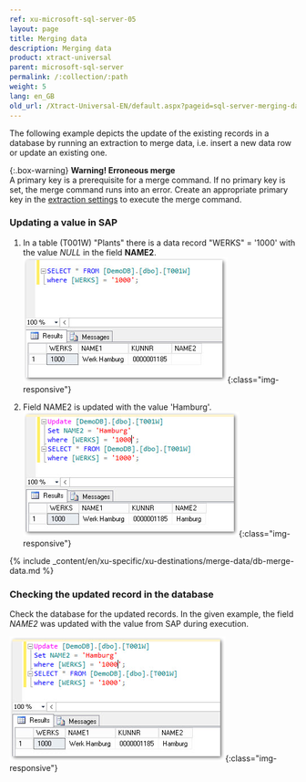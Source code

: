 ```yaml
---
ref: xu-microsoft-sql-server-05
layout: page
title: Merging data
description: Merging data
product: xtract-universal
parent: microsoft-sql-server
permalink: /:collection/:path
weight: 5
lang: en_GB
old_url: /Xtract-Universal-EN/default.aspx?pageid=sql-server-merging-data
---
```


The following example depicts the update of the existing records in a database by running an extraction to merge data, i.e. insert a new data row or update an existing one. 

{:.box-warning}
**Warning! Erroneous merge** <br>
A primary key is a prerequisite for a merge command. If no primary key is set, the merge command runs into an error.
Create an appropriate primary key in the [extraction settings](./_includes/_content/en/xu-specific/advanced-techniques/general-settings.md) to execute the merge command.

### Updating a value in SAP
1. In a table (T001W) "Plants" there is a data record "WERKS" = '1000' with the value *NULL* in the field **NAME2**.
![MSSql-Select-Before-Merge](/img/content/MSSql-Select-Before-Merge.png){:class="img-responsive"}

2. Field NAME2 is updated with the value 'Hamburg'.
![MSSql-Update-Merge-Example-Data](/img/content/MSSql-Update-Merge-Example-Data.png){:class="img-responsive"}

{% include _content/en/xu-specific/xu-destinations/merge-data/db-merge-data.md  %}

### Checking the updated record in the database
Check the database for the updated records. In the given example, the field *NAME2* was updated with the value from SAP during execution.

![MSSql-Select-After-Merge](/img/content/MSSql-Update-Merge-Example-Data.png){:class="img-responsive"}
